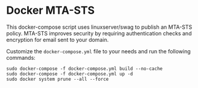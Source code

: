 # Docker MTA-STS

This docker-compose script uses linuxserver/swag to publish an MTA-STS policy. MTA-STS improves security by requiring authentication checks and encryption for email sent to your domain.

Customize the `docker-compose.yml` file to your needs and run the following commands:

```shell
sudo docker-compose -f docker-compose.yml build --no-cache
sudo docker-compose -f docker-compose.yml up -d
sudo docker system prune --all --force
```

